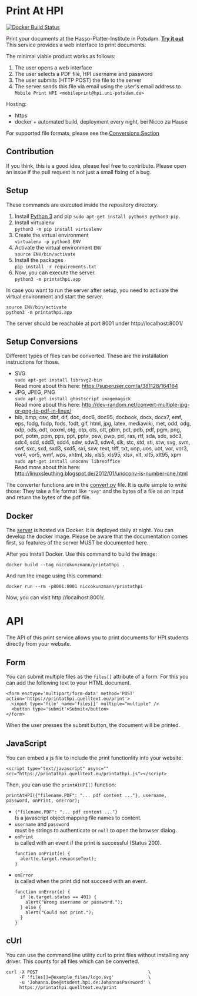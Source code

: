 # Print At HPI

[![Docker Build Status](https://img.shields.io/docker/build/niccokunzmann/printathpi.svg)](https://hub.docker.com/r/niccokunzmann/printathpi/builds/)

Print your documents at the Hasso-Platter-Institute in Potsdam. [**Try it out**][server]
This service provides a web interface to print documents.

The minimal viable product works as follows:

1. The user opens a web interface
2. The user selects a PDF file, HPI username and password
3. The user submits (HTTP POST) the file to the server
4. The server sends this file via email using the user's email address to `Mobile Print HPI <mobileprint@hpi.uni-potsdam.de>`

Hosting:
- https
- docker + automated build, deployment every night, bei Nicco zu Hause

For supported file formats, please see the [Conversions Section][conversions]

Contribution
------------

If you think, this is a good idea, please feel free to contribute.
Please open an issue if the pull request is not just a small fixing of a bug.

Setup
-----

These commands are executed inside the repository directory.

1. Install [Python 3][py] and pip
   `sudo apt-get install python3 python3-pip`.
2. Install virtualenv  
   `python3 -m pip install virtualenv`
3. Create the virtual environment  
   `virtualenv -p python3 ENV`
4. Activate the virtual environment `ENV`  
   `source ENV/bin/activate`
5. Install the packages  
   `pip install -r requirements.txt`
6. Now, you can execute the server.  
   `python3 -m printathpi.app`

In case you want to run the server after setup,
you need to activate the virtual environment and start the server.

```
source ENV/bin/activate
python3 -m printathpi.app
```

The server should be reachable at port 8001 under http://localhost:8001/

Setup Conversions
-----------------
[conversions]: #setup-conversions

Different types of files can be converted.
These are the installation instructions for those.

- SVG  
  `sudo apt-get install librsvg2-bin`  
  Read more about this here: https://superuser.com/a/381128/164164
- JPG, JPEG, PNG  
  `sudo apt-get install ghostscript imagemagick`  
  Read more about this here: http://dev-random.net/convert-multiple-jpg-or-png-to-pdf-in-linux/
- bib, bmp, csv, dbf, dif, doc, doc6, doc95, docbook, docx, docx7, emf, eps, fodg, fodp, fods, fodt, gif, html, jpg, latex, mediawiki, met, odd, odg, odp, ods, odt, ooxml, otg, otp, ots, ott, pbm, pct, pdb, pdf, pgm, png, pot, potm, ppm, pps, ppt, pptx, psw, pwp, pxl, ras, rtf, sda, sdc, sdc3, sdc4, sdd, sdd3, sdd4, sdw, sdw3, sdw4, slk, stc, std, sti, stw, svg, svm, swf, sxc, sxd, sxd3, sxd5, sxi, sxw, text, tiff, txt, uop, uos, uot, vor, vor3, vor4, vor5, wmf, wps, xhtml, xls, xls5, xls95, xlsx, xlt, xlt5, xlt95, xpm  
  `sudo apt-get install unoconv libreoffice`  
  Read more about this here: http://linuxsleuthing.blogspot.de/2012/01/unoconv-is-number-one.html

The converter functions are in the [convert.py][convert] file.
It is quite simple to write those: They take a file format like `"svg"` and the bytes of a
file as an input and return the bytes of the pdf file.

Docker
------

The [server][server] is hosted via Docker.
It is deployed daily at night.
You can develop the docker image.
Please be aware that the documentation comes first, so features
of the server MUST be documented here.

After you install Docker.
Use this command to build the image:

```
docker build --tag niccokunzmann/printathpi .
```

And run the image using this command:

```
docker run --rm -p8001:8001 niccokunzmann/printathpi
```

Now, you can visit http://localhost:8001/.

API
===

The API of this print service allows you to print documents for HPI students directly from
your website.

Form
----

You can submit multiple files as the `files[]` attribute of a form.
For this you can add the following text to your HTML document.

    <form enctype='multipart/form-data' method='POST' action='https://printathpi.quelltext.eu/print'> 
      <input type='file' name='files[]' multiple="multiple" />
      <button type='submit'>Submit</button>
    </form>
    
When the user presses the submit button, the document will be printed.

JavaScript
----------

You can embed a js file to include the print functionlity into your website:

    <script type="text/javascript" async="" src="https://printathpi.quelltext.eu/printathpi.js"></script>

Then, you can use the `printAtHPI()` function:

    printAtHPI({"filename.PDF": "... pdf content ..."}, username, password, onPrint, onError);

- `{"filename.PDF": "... pdf content ..."}`  
  Is a javascript object mapping file names to content.
- `username` and `password`  
  must be strings to authenticate or `null` to open the browser dialog.
- `onPrint`  
  is called with an event if the print is successful (Status 200).
  ```
  function onPrint(e) {
    alert(e.target.responseText);
  }
  ```
- `onError`  
  is called when the print did not succeed with an event.
  ```
  function onError(e) {
    if (e.target.status == 401) {
      alert("Wrong username or password.");
    } else {
      alert("Could not print.");
    }
  }
  ```

cUrl
----

You can use the command line utility curl to print files without installing any driver.
This counts for all files which can be converted.

```
curl -X POST                                          \
     -F 'files[]=@example_files/logo.svg'             \
     -u 'Johanna.Doe@student.hpi.de:JohannasPassword' \
     https://printathpi.quelltext.eu/print
```




[py]: https://www.python.org/
[server]: https://printathpi.quelltext.eu
[convert]: https://github.com/niccokunzmann/printathpi/blob/master/printathpi/convert.py


